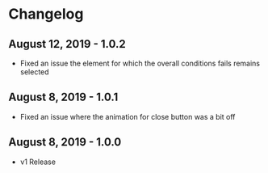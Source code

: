 # Changelog

## August 12, 2019 - 1.0.2

- Fixed an issue the element for which the overall conditions fails remains selected 

## August 8, 2019 - 1.0.1

- Fixed an issue where the animation for close button was a bit off

## August 8, 2019 - 1.0.0

- v1 Release